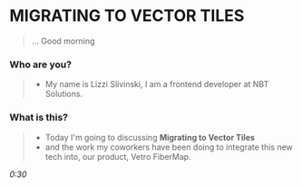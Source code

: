 # MIGRATING TO VECTOR TILES
> ... Good morning

### Who are you?
  > - My name is Lizzi Slivinski, I am a frontend developer at NBT Solutions.

### What is this?
  > - Today I'm going to discussing **Migrating to Vector Tiles**
  > - and the work my coworkers have been doing to integrate this new tech into, our product, Vetro FiberMap.


_0:30_
